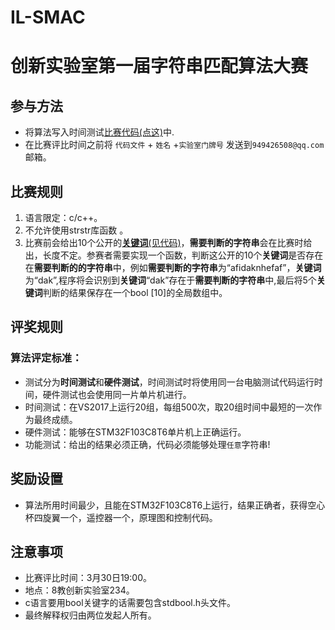 # IL-SMAC
 # 创新实验室第一届字符串匹配算法大赛
## 参与方法
- 将算法写入时间测试[比赛代码(点这)](https://github.com/UMI64/Innovation-Laboratory-First-String-Matching-Algorithms-Competition/blob/master/ConsoleApplication1/ConsoleApplication1.cpp)中.
- 在比赛评比时间之前将 `代码文件` + `姓名` +`实验室门牌号` 发送到`949426508@qq.com`邮箱。
## 比赛规则
1. 语言限定：c/c++。
2. 不允许使用strstr库函数 。
3. 比赛前会给出10个公开的[**关键词**(见代码)](https://github.com/UMI64/Innovation-Laboratory-First-String-Matching-Algorithms-Competition/blob/master/ConsoleApplication1/ConsoleApplication1.cpp)，**需要判断的字符串**会在比赛时给出，长度不定。参赛者需要实现一个函数，判断这公开的10个**关键词**是否存在在**需要判断的的字符串**中，例如**需要判断的字符串**为“afidaknhefaf”，**关键词**为“dak”,程序将会识别到**关键词**“dak”存在于**需要判断的字符串**中,最后将5个**关键词**判断的结果保存在一个bool [10]的全局数组中。
## 评奖规则
###  算法评定标准：
  - 测试分为**时间测试**和**硬件测试**，时间测试时将使用同一台电脑测试代码运行时间，硬件测试也会使用同一片单片机进行。
  - 时间测试：在VS2017上运行20组，每组500次，取20组时间中最短的一次作为最终成绩。
  - 硬件测试：能够在STM32F103C8T6单片机上正确运行。
  - 功能测试：给出的结果必须正确，代码必须能够处理`任意`字符串!
## 奖励设置
-  算法所用时间最少，且能在STM32F103C8T6上运行，结果正确者，获得空心杯四旋翼一个，遥控器一个，原理图和控制代码。
## 注意事项
- 比赛评比时间：3月30日19:00。
- 地点：8教创新实验室234。
- c语言要用bool关键字的话需要包含stdbool.h头文件。
- 最终解释权归由两位发起人所有。
